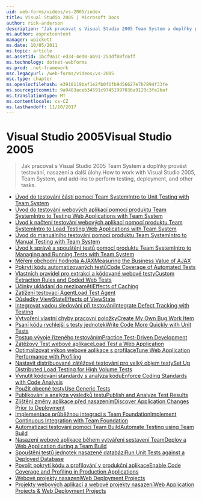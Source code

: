 ```yaml
---
uid: web-forms/videos/vs-2005/index
title: Visual Studio 2005 | Microsoft Docs
author: rick-anderson
description: "Jak pracovat s Visual Studio 2005 Team System a doplňky provést testování, nasazení a další úlohy."
ms.author: aspnetcontent
manager: wpickett
ms.date: 10/05/2011
ms.topic: article
ms.assetid: 1bcf9a1c-ed34-4ed0-ab91-253df08fc6ff
ms.technology: dotnet-webforms
ms.prod: .net-framework
msc.legacyurl: /web-forms/videos/vs-2005
msc.type: chapter
ms.openlocfilehash: e3918119baf1e2fb0f1fb9d56627e7b7894f33fe
ms.sourcegitcommit: 9a9483aceb34591c97451997036a9120c3fe2baf
ms.translationtype: MT
ms.contentlocale: cs-CZ
ms.lasthandoff: 11/10/2017
---
```

<a name="visual-studio-2005"></a><span data-ttu-id="e485e-103">Visual Studio 2005</span><span class="sxs-lookup"><span data-stu-id="e485e-103">Visual Studio 2005</span></span>
====================
> <span data-ttu-id="e485e-104">Jak pracovat s Visual Studio 2005 Team System a doplňky provést testování, nasazení a další úlohy.</span><span class="sxs-lookup"><span data-stu-id="e485e-104">How to work with Visual Studio 2005, Team System, and add-ins to perform testing, deployment, and other tasks.</span></span>


- [<span data-ttu-id="e485e-105">Úvod do testování částí pomocí Team System</span><span class="sxs-lookup"><span data-stu-id="e485e-105">Intro to Unit Testing with Team System</span></span>](introduction-to-unit-testing-with-team-system.md)
- [<span data-ttu-id="e485e-106">Úvod do testování webových aplikací pomocí produktu Team System</span><span class="sxs-lookup"><span data-stu-id="e485e-106">Intro to Testing Web Applications with Team System</span></span>](introduction-to-testing-web-applications-with-team-system.md)
- [<span data-ttu-id="e485e-107">Úvod k načtení testování webových aplikací pomocí produktu Team System</span><span class="sxs-lookup"><span data-stu-id="e485e-107">Intro to Load Testing Web Applications with Team System</span></span>](introduction-to-load-testing-web-applications-with-team-system.md)
- [<span data-ttu-id="e485e-108">Úvod do manuálního testování pomocí produktu Team System</span><span class="sxs-lookup"><span data-stu-id="e485e-108">Intro to Manual Testing with Team System</span></span>](introduction-to-manual-testing-with-team-system.md)
- [<span data-ttu-id="e485e-109">Úvod k správě a spouštění testů pomocí produktu Team System</span><span class="sxs-lookup"><span data-stu-id="e485e-109">Intro to Managing and Running Tests with Team System</span></span>](introduction-to-managing-and-running-tests-with-team-system.md)
- [<span data-ttu-id="e485e-110">Měření obchodní hodnota AJAX</span><span class="sxs-lookup"><span data-stu-id="e485e-110">Measuring the Business Value of AJAX</span></span>](measuring-the-business-value-of-ajax.md)
- [<span data-ttu-id="e485e-111">Pokrytí kódu automatizovaných testů</span><span class="sxs-lookup"><span data-stu-id="e485e-111">Code Coverage of Automated Tests</span></span>](code-coverage-of-automated-tests.md)
- [<span data-ttu-id="e485e-112">Vlastních pravidel pro extrakci a kódované webové testy</span><span class="sxs-lookup"><span data-stu-id="e485e-112">Custom Extraction Rules and Coded Web Tests</span></span>](custom-extraction-rules-and-coded-web-tests.md)
- [<span data-ttu-id="e485e-113">Účinky ukládání do mezipaměti</span><span class="sxs-lookup"><span data-stu-id="e485e-113">Effects of Caching</span></span>](the-effects-of-caching.md)
- [<span data-ttu-id="e485e-114">Zatížení testovací Agent</span><span class="sxs-lookup"><span data-stu-id="e485e-114">Load Test Agent</span></span>](using-the-load-test-agent.md)
- [<span data-ttu-id="e485e-115">Důsledky ViewState</span><span class="sxs-lookup"><span data-stu-id="e485e-115">Effects of ViewState</span></span>](the-effects-of-viewstate.md)
- [<span data-ttu-id="e485e-116">Integrovat vadou sledování při testování</span><span class="sxs-lookup"><span data-stu-id="e485e-116">Integrate Defect Tracking with Testing</span></span>](how-do-i-integrate-defect-tracking-with-testing.md)
- [<span data-ttu-id="e485e-117">Vytvoření vlastní chyby pracovní položky</span><span class="sxs-lookup"><span data-stu-id="e485e-117">Create My Own Bug Work Item</span></span>](how-do-i-create-my-own-bug-work-item.md)
- [<span data-ttu-id="e485e-118">Psaní kódu rychlejší s testy jednotek</span><span class="sxs-lookup"><span data-stu-id="e485e-118">Write Code More Quickly with Unit Tests</span></span>](how-do-i-write-code-more-quickly-with-unit-tests.md)
- [<span data-ttu-id="e485e-119">Postup vývoje řízeného testováním</span><span class="sxs-lookup"><span data-stu-id="e485e-119">Practice Test-Driven Development</span></span>](how-do-i-practice-test-driven-development.md)
- [<span data-ttu-id="e485e-120">Zátěžový Test webové aplikace</span><span class="sxs-lookup"><span data-stu-id="e485e-120">Load Test a Web Application</span></span>](how-do-i-load-test-a-web-application.md)
- [<span data-ttu-id="e485e-121">Optimalizovat výkon webové aplikace s profilace</span><span class="sxs-lookup"><span data-stu-id="e485e-121">Tune Web Application Performance with Profiling</span></span>](how-do-i-tune-web-application-performance-with-profiling.md)
- [<span data-ttu-id="e485e-122">Nastavit distribuované zátěžové testování pro velký objem testy</span><span class="sxs-lookup"><span data-stu-id="e485e-122">Set Up Distributed Load Testing for High Volume Tests</span></span>](how-do-i-set-up-distributed-load-testing-for-high-volume-tests.md)
- [<span data-ttu-id="e485e-123">Vynutit kódování standardy s analýza kódu</span><span class="sxs-lookup"><span data-stu-id="e485e-123">Enforce Coding Standards with Code Analysis</span></span>](how-do-i-enforce-coding-standards-with-code-analysis.md)
- [<span data-ttu-id="e485e-124">Použít obecné testy</span><span class="sxs-lookup"><span data-stu-id="e485e-124">Use Generic Tests</span></span>](how-do-i-use-generic-tests.md)
- [<span data-ttu-id="e485e-125">Publikování a analýza výsledků testu</span><span class="sxs-lookup"><span data-stu-id="e485e-125">Publish and Analyze Test Results</span></span>](how-do-i-publish-and-analyze-test-results.md)
- [<span data-ttu-id="e485e-126">Zjištění změny aplikace před nasazením</span><span class="sxs-lookup"><span data-stu-id="e485e-126">Discover Application Changes Prior to Deployment</span></span>](how-do-i-discover-application-changes-prior-to-deployment.md)
- [<span data-ttu-id="e485e-127">Implementace průběžnou integraci s Team Foundation</span><span class="sxs-lookup"><span data-stu-id="e485e-127">Implement Continuous Integration with Team Foundation</span></span>](how-do-i-implement-continuous-integration-with-team-foundation.md)
- [<span data-ttu-id="e485e-128">Automatizaci testování pomocí Team Build</span><span class="sxs-lookup"><span data-stu-id="e485e-128">Automate Testing using Team Build</span></span>](how-do-i-automate-testing-using-team-build.md)
- [<span data-ttu-id="e485e-129">Nasazení webové aplikace během vytváření sestavení Team</span><span class="sxs-lookup"><span data-stu-id="e485e-129">Deploy a Web Application during a Team Build</span></span>](how-do-i-deploy-a-web-application-during-a-team-build.md)
- [<span data-ttu-id="e485e-130">Spouštění testů jednotek nasazené databázi</span><span class="sxs-lookup"><span data-stu-id="e485e-130">Run Unit Tests against a Deployed Database</span></span>](how-do-i-run-unit-tests-against-a-deployed-database.md)
- [<span data-ttu-id="e485e-131">Povolit pokrytí kódu a profilování v produkční aplikace</span><span class="sxs-lookup"><span data-stu-id="e485e-131">Enable Code Coverage and Profiling in Production Applications</span></span>](how-do-i-enable-code-coverage-and-profiling-in-production-applications.md)
- [<span data-ttu-id="e485e-132">Webové projekty nasazení</span><span class="sxs-lookup"><span data-stu-id="e485e-132">Web Deployment Projects</span></span>](web-deployment-projects.md)
- [<span data-ttu-id="e485e-133">Projekty webových aplikací a webové projekty nasazení</span><span class="sxs-lookup"><span data-stu-id="e485e-133">Web Application Projects & Web Deployment Projects</span></span>](web-application-projects-web-deployment-projects.md)

